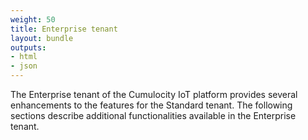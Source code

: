 ```yaml
---
weight: 50
title: Enterprise tenant
layout: bundle
outputs:
- html
- json
---
```



The Enterprise tenant of the Cumulocity IoT platform provides several enhancements to the features for the Standard tenant. The following sections describe additional functionalities available in the Enterprise tenant.
